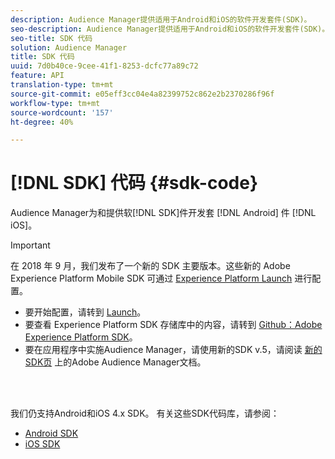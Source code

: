```yaml
---
description: Audience Manager提供适用于Android和iOS的软件开发套件(SDK)。
seo-description: Audience Manager提供适用于Android和iOS的软件开发套件(SDK)。
seo-title: SDK 代码
solution: Audience Manager
title: SDK 代码
uuid: 7d0b40ce-9cee-41f1-8253-dcfc77a89c72
feature: API
translation-type: tm+mt
source-git-commit: e05eff3cc04e4a82399752c862e2b2370286f96f
workflow-type: tm+mt
source-wordcount: '157'
ht-degree: 40%

---
```



# [!DNL SDK] 代码 {#sdk-code}

Audience Manager为和提供软[!DNL SDK]件开发套 [!DNL Android] 件 [!DNL iOS]。

>[!IMPORTANT]
>
>在 2018 年 9 月，我们发布了一个新的 SDK 主要版本。这些新的 Adobe Experience Platform Mobile SDK 可通过 [Experience Platform Launch](https://www.adobe.com/experience-platform/launch.html) 进行配置。

* 要开始配置，请转到 [Launch](https://launch.adobe.com/)。
* 要查看 Experience Platform SDK 存储库中的内容，请转到 [Github：Adobe Experience Platform SDK](https://github.com/Adobe-Marketing-Cloud/acp-sdks)。
* 要在应用程序中实施Audience Manager，请使用新的SDK v.5，请阅读 [新的SDK页](https://aep-sdks.gitbook.io/docs/using-mobile-extensions/adobe-audience-manager) 上的Adobe Audience Manager文档。

<br> 

我们仍支持Android和iOS 4.x SDK。 有关这些SDK代码库，请参阅：

* [Android SDK](https://docs.adobe.com/content/help/en/mobile-services/android/overview.html)
* [iOS SDK](https://docs.adobe.com/content/help/en/mobile-services/ios/overview.html)